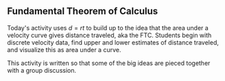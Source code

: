 ## Fundamental Theorem of Calculus

Today's activity uses $d=rt$ to build up to the idea that the area under a velocity curve gives distance traveled, aka the FTC.  Students begin with discrete velocity data, find upper and lower estimates of distance traveled, and visualize this as area under a curve.  

This activity is written so that some of the big ideas are pieced together with a group discussion.  

